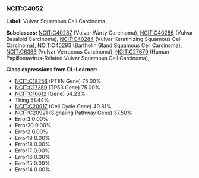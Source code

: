 
### [NCIT:C4052](http://purl.obolibrary.org/obo/NCIT_C4052)
**Label:** Vulvar Squamous Cell Carcinoma

**Subclasses:** [NCIT:C40287](http://purl.obolibrary.org/obo/NCIT_C40287) (Vulvar Warty Carcinoma), [NCIT:C40286](http://purl.obolibrary.org/obo/NCIT_C40286) (Vulvar Basaloid Carcinoma), [NCIT:C40284](http://purl.obolibrary.org/obo/NCIT_C40284) (Vulvar Keratinizing Squamous Cell Carcinoma), [NCIT:C40293](http://purl.obolibrary.org/obo/NCIT_C40293) (Bartholin Gland Squamous Cell Carcinoma), [NCIT:C6383](http://purl.obolibrary.org/obo/NCIT_C6383) (Vulvar Verrucous Carcinoma), [NCIT:C27679](http://purl.obolibrary.org/obo/NCIT_C27679) (Human Papillomavirus-Related Vulvar Squamous Cell Carcinoma), 

**Class expressions from DL-Learner:**

- [NCIT:C18256](http://purl.obolibrary.org/obo/NCIT_C18256) (PTEN Gene) 75.00%
- [NCIT:C17359](http://purl.obolibrary.org/obo/NCIT_C17359) (TP53 Gene) 75.00%
- [NCIT:C16612](http://purl.obolibrary.org/obo/NCIT_C16612) (Gene) 54.23%
- Thing 51.44%
- [NCIT:C20917](http://purl.obolibrary.org/obo/NCIT_C20917) (Cell Cycle Gene) 40.81%
- [NCIT:C20921](http://purl.obolibrary.org/obo/NCIT_C20921) (Signaling Pathway Gene) 37.50%
- Error3 0.00%
- Error20 0.00%
- Error2 0.00%
- Error19 0.00%
- Error18 0.00%
- Error17 0.00%
- Error16 0.00%
- Error15 0.00%
- Error14 0.00%


